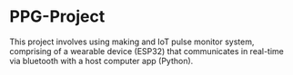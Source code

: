 # PPG-Project
This project involves using making and IoT pulse monitor system, comprising of a wearable device (ESP32) that communicates in real-time via bluetooth with a host computer app (Python).
